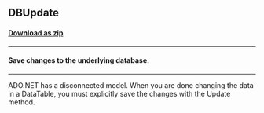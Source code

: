 ## DBUpdate
#### [Download as zip](https://grapecity.github.io/DownGit/#/home?url=https://github.com/GrapeCity/ComponentOne-WinForms-Samples/tree/master/NetFramework\FlexGrid\CS\DBUpdate)
____
#### Save changes to the underlying database.
____
ADO.NET has a disconnected model. When you are done changing the data in a DataTable, you must explicitly save the changes with the Update method.
